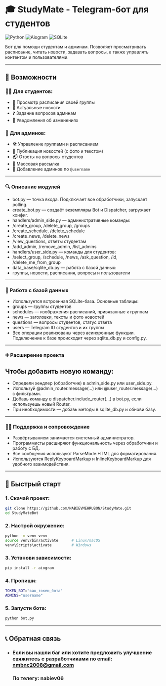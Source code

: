 # 🎓 StudyMate - Telegram-бот для студентов

![Python](https://img.shields.io/badge/Python-3.9+-blue.svg)
![Aiogram](https://img.shields.io/badge/Aiogram-3.x-green.svg)
![SQLite](https://img.shields.io/badge/SQLite-3-lightgrey.svg)

Бот для помощи студентам и админам. Позволяет просматривать расписание, читать новости, задавать вопросы, а также управлять контентом и пользователями.

---

## 🌟 Возможности

### 👨‍🎓 Для студентов:
- 📅 Просмотр расписания своей группы
- 📰 Актуальные новости
- ❓ Задание вопросов админам
- 🔔 Уведомления об изменениях

### 👑 Для админов:
- 🛠 Управление группами и расписанием
- 📢 Публикация новостей (с фото и текстом)
- 📬 Ответы на вопросы студентов
- 🔄 Массовая рассылка
- 👤 Добавление админов по `@username`

---

### 🔍 Описание модулей
 - bot.py — точка входа. Подключает все обработчики, запускает polling.
 - create_bot.py — создаёт экземпляры Bot и Dispatcher, загружает конфиг.
 - handlers/admin_side.py — административные команды:
 - /create_group, /delete_group, /groups
 - /create_schedule, /delete_schedule
 - /create_news, /delete_news
 - /view_questions, ответы студентам
 - /add_admin, /remove_admin, /list_admins
 - handlers/user_side.py — команды для студентов:
 - /select_group, /schedule, /news, /ask_question, /id, /delete_me_from_group
 - data_base/sqlite_db.py — работа с базой данных:
 - группы, новости, расписания, вопросы и пользователи

---

### 💾 Работа с базой данных
 - Используется встроенная SQLite-база. Основные таблицы:
 - groups — группы студентов
 - schedules — изображения расписаний, привязанные к группам
 - news — заголовки, тексты и фото новостей
 - questions — вопросы студентов, статус ответа
 - users — Telegram ID студентов и их группы
 - Все операции реализованы через асинхронные функции. Подключение к базе происходит через sqlite_db.py и config.py.

---

### ➕ Расширение проекта
## Чтобы добавить новую команду:
 - Определи хендлер (обработчик) в admin_side.py или user_side.py.
 - Используй @admin_router.message(...) или @user_router.message(...) с фильтрами.
 - Добавь команду в dispatcher.include_router(...) в bot.py, если используешь новый Router.
 - При необходимости — добавь методы в sqlite_db.py и обнови базу.

---

### 👨‍💻 Поддержка и сопровождение
 - Развёртыванием занимается системный администратор.
 - Программисты расширяют функциональность через обработчики и работу с БД.
 - Все сообщения используют ParseMode.HTML для форматирования.
 - Используются ReplyKeyboardMarkup и InlineKeyboardMarkup для удобного взаимодействия.

---

## 🚀 Быстрый старт

### 1. Скачай проект:

```bash
git clone https://github.com/NABIEVMEHRUBON/StudyMate.git
cd StudyMateBot
```

### 2. Настрой окружение:

```bash
python -m venv venv
source venv/bin/activate      # Linux/macOS
venv\Scripts\activate         # Windows
```

### 3. Установи зависимости:

```bash
pip install -r aiogram
```

### 4. Пропиши:

```bash
TOKEN_BOT="ваш_токен_бота"
ADMINS="username"
```

### 5. Запусти бота:

```bash
python bot.py
```



---

## 📞 Обратная связь
- ### Если вы нашли баг или хотите предложить улучшение свяжитесь с разработчиками по email: nmbnc2008@gmail.com
  ### По телегу: nabiev06
